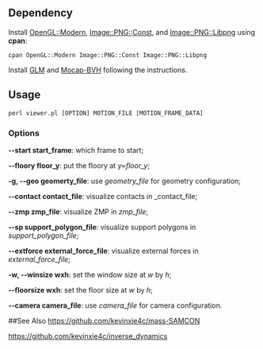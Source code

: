 ## Dependency
Install [OpenGL::Modern](https://metacpan.org/pod/OpenGL::Modern), [Image::PNG::Const](https://metacpan.org/pod/Image::PNG::Const), and [Image::PNG::Libpng](https://metacpan.org/pod/Image::PNG::Libpng) using __cpan__:
```
cpan OpenGL::Modern Image::PNG::Const Image::PNG::Libpng
```
Install [GLM](https://github.com/kevinxie4c/GLM) and [Mocap-BVH](https://github.com/kevinxie4c/Mocap-BVH) following the instructions.

## Usage
```
perl viewer.pl [OPTION] MOTION_FILE [MOTION_FRAME_DATA] 
```
### Options
**--start start_frame**: which frame to start;

**--floory floor_y**: put the floory at _y=floor_y_;

**-g, --geo geomerty_file**: use _geometry_file_ for geometry configuration;

**--contact contact_file**: visualize contacts in _contact_file;

**--zmp zmp_file**: visualize ZMP in _zmp_file_;

**--sp support_polygon_file**: visualize support polygons in _support_polygon_file_;

**--extforce external_force_file**: visualize external forces in _external_force_file_;

**-w, --winsize wxh**: set the window size at _w_ by _h_;

**--floorsize wxh**: set the floor size at _w_ by _h_;

**--camera camera_file**: use _camera_file_ for camera configuration.

##See Also
https://github.com/kevinxie4c/mass-SAMCON

https://github.com/kevinxie4c/inverse_dynamics

